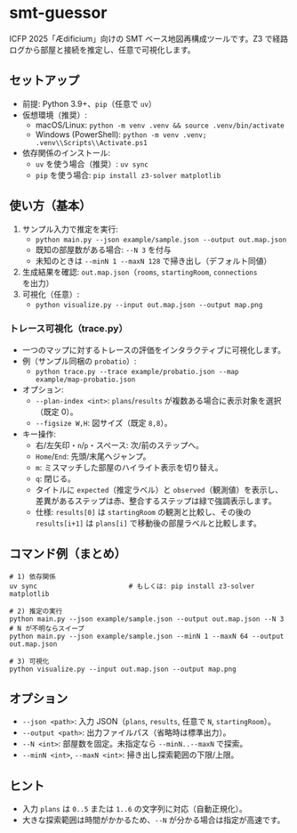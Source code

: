 # smt-guessor

ICFP 2025「Ædificium」向けの SMT ベース地図再構成ツールです。Z3 で経路ログから部屋と接続を推定し、任意で可視化します。

## セットアップ
- 前提: Python 3.9+、`pip`（任意で `uv`）
- 仮想環境（推奨）:
  - macOS/Linux: `python -m venv .venv && source .venv/bin/activate`
  - Windows (PowerShell): `python -m venv .venv; .venv\\Scripts\\Activate.ps1`
- 依存関係のインストール:
  - `uv` を使う場合（推奨）: `uv sync`
  - `pip` を使う場合: `pip install z3-solver matplotlib`

## 使い方（基本）
1. サンプル入力で推定を実行:
   - `python main.py --json example/sample.json --output out.map.json`
   - 既知の部屋数がある場合: `--N 3` を付与
   - 未知のときは `--minN 1 --maxN 128` で掃き出し（デフォルト同値）
2. 生成結果を確認: `out.map.json`（`rooms`, `startingRoom`, `connections` を出力）
3. 可視化（任意）:
   - `python visualize.py --input out.map.json --output map.png`

### トレース可視化（trace.py）
- 一つのマップに対するトレースの評価をインタラクティブに可視化します。
- 例（サンプル同梱の `probatio`）:
  - `python trace.py --trace example/probatio.json --map example/map-probatio.json`
- オプション:
  - `--plan-index <int>`: `plans`/`results` が複数ある場合に表示対象を選択（既定 0）。
  - `--figsize W,H`: 図サイズ（既定 `8,8`）。
- キー操作:
  - 右/左矢印・`n`/`p`・スペース: 次/前のステップへ。
  - `Home`/`End`: 先頭/末尾へジャンプ。
  - `m`: ミスマッチした部屋のハイライト表示を切り替え。
  - `q`: 閉じる。
  - タイトルに `expected`（推定ラベル）と `observed`（観測値）を表示し、差異があるステップは赤、整合するステップは緑で強調表示します。
  - 仕様: `results[0]` は `startingRoom` の観測と比較し、その後の `results[i+1]` は `plans[i]` で移動後の部屋ラベルと比較します。

## コマンド例（まとめ）
```
# 1) 依存関係
uv sync                       # もしくは: pip install z3-solver matplotlib

# 2) 推定の実行
python main.py --json example/sample.json --output out.map.json --N 3
# N が不明ならスイープ
python main.py --json example/sample.json --minN 1 --maxN 64 --output out.map.json

# 3) 可視化
python visualize.py --input out.map.json --output map.png
```

## オプション
- `--json <path>`: 入力 JSON（`plans`, `results`, 任意で `N`, `startingRoom`）。
- `--output <path>`: 出力ファイルパス（省略時は標準出力）。
- `--N <int>`: 部屋数を固定。未指定なら `--minN..--maxN` で探索。
- `--minN <int>`, `--maxN <int>`: 掃き出し探索範囲の下限/上限。

## ヒント
- 入力 `plans` は `0..5` または `1..6` の文字列に対応（自動正規化）。
- 大きな探索範囲は時間がかかるため、`--N` が分かる場合は指定が高速です。
